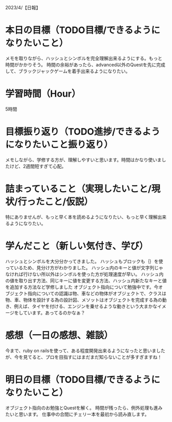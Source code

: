 2023/4/【日報】

# 本日の目標（TODO目標/できるようになりたいこと）
  メモを取りながら、ハッシュとシンボルを完全理解出来るようにする。もっと時間がかかりそう。
  時間の余裕があったら、advanced以外のQuestを先に完成して、ブラックジャックゲームを着手出来るようになりたい。
# 学習時間（Hour）
  5時間
# 目標振り返り（TODO進捗/できるようになりたいこと振り返り）
  メモしながら、学修する方が、理解しやすいと思います。時間はかなり使いましたけど、2週間短すぎて心配。
# 詰まっていること（実現したいこと/現状/行ったこと/仮説）
  特にありませんが、もっと早く本を読めるようになりたい、もっと早く理解出来るようになりたい。
# 学んだこと（新しい気付き、学び）
  ハッシュとシンボルを大分分かってきました。
  ハッシュもブロックも｛｝を使っているため、見分け方がわかりました。
  ハッシュ内のキーと値が文字列じゃなければ行けない所以外はシンボルを使った方が処理速度が早い。
  ハッシュ内の値を取り出す方法、同じキーに値を変更する方法、ハッシュ内新たなキーと値を追加する方法など学修しました
  オブジェクト指向について勉強中です。今オブジェクト指向についての認識は物、車などの物体がオブジェクトで、クラスは物、車、物体を設計する為の設計図、メソットはオブジェクトを完成する為の動き、例えば、タイヤを付ける、エンジンを乗せるような動きという大まかなイメージをしています。あってるのかなぁ？
# 感想（一日の感想、雑談）
  今まで、ruby on railsを使って、ある程度開発出来るようになったと思いましたが、今を見てると、プロを目指すにはまだまだ知らないことが多すぎますね！
# 明日の目標（TODO目標/できるようになりたいこと）
  オブジェクト指向のお勉強とQuestを解く。
  時間が残ったら、例外処理も進みたいと思います。
  仕事中の合間にチェリー本を最初から読み直します。